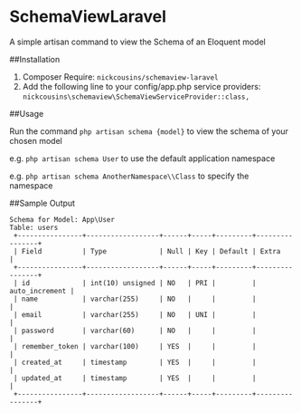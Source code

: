 # SchemaViewLaravel
A simple artisan command to view the Schema of an Eloquent model

##Installation

1. Composer Require: `nickcousins/schemaview-laravel`
2. Add the following line to your config/app.php service providers:
   `nickcousins\schemaview\SchemaViewServiceProvider::class,`

##Usage

Run the command `php artisan schema {model}` to view the schema of your chosen model

e.g.  `php artisan schema User`
to use the default application namespace

e.g.  `php artisan schema AnotherNamespace\\Class`
to specify the namespace

##Sample Output

    Schema for Model: App\User
    Table: users
     +----------------+------------------+------+-----+---------+----------------+
     | Field          | Type             | Null | Key | Default | Extra          |
     +----------------+------------------+------+-----+---------+----------------+
     | id             | int(10) unsigned | NO   | PRI |         | auto_increment |
     | name           | varchar(255)     | NO   |     |         |                |
     | email          | varchar(255)     | NO   | UNI |         |                |
     | password       | varchar(60)      | NO   |     |         |                |
     | remember_token | varchar(100)     | YES  |     |         |                |
     | created_at     | timestamp        | YES  |     |         |                |
     | updated_at     | timestamp        | YES  |     |         |                |
     +----------------+------------------+------+-----+---------+----------------+
